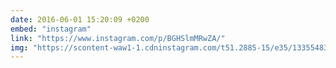 ```yaml
---
date: 2016-06-01 15:20:09 +0200
embed: "instagram"
link: "https://www.instagram.com/p/BGHSlmMRwZA/"
img: "https://scontent-waw1-1.cdninstagram.com/t51.2885-15/e35/13355483_1064802886927061_2038069009_n.jpg"
---
```

